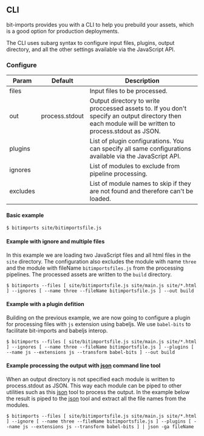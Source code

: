 ## CLI

bit-imports provides you with a CLI to help you prebuild your assets, which is a good option for production deployments.

The CLI uses subarg syntax to configure input files, plugins, output directory, and all the other settings available via the JavaScript API.


### Configure

| Param | Default | Description |
|-------|---------|-------------|
| files    |       | Input files to be processed.
| out      | process.stdout | Output directory to write proccessed assets to. If you don't specify an output directory then each module will be written to process.stdout as JSON.
| plugins  |     | List of plugin configurations. You can specify all same configurations available via the JavaScript API.
| ignores  |     | List of modules to exclude from pipeline processing.
| excludes |     | List of module names to skip if they are not found and therefore can't be loaded.


#### Basic example

```
$ bitimports site/bitimportsfile.js
```

#### Example with ignore and multiple files

In this example we are loading two JavaScript files and all html files in the `site` directory. The configuration also excludes the module with name `three` and the module with fileName `bitimportsfiles.js` from the processing pipelines. The processed assets are written to the `build` directory.

```
$ bitimports --files [ site/bitimportsfile.js site/main.js site/*.html ] --ignores [ --name three --fileName bitimportsfile.js ] --out build
```

#### Example with a plugin defition

Building on the previous example, we are now going to configure a plugin for processing files with `js` extension using babeljs. We use `babel-bits` to facilitate bit-imports and babeljs interop.

```
$ bitimports --files [ site/bitimportsfile.js site/main.js site/*.html ] --ignores [ --name three --fileName bitimportsfile.js ] --plugins [ --name js --extensions js --transform babel-bits ] --out build
```

#### Example processing the output with [json](http://trentm.com/json/) command line tool

When an output directory is not specified each module is written to process.stdout as JSON. This way each module can be piped to other utilities such as this [json](http://trentm.com/json/) tool to process the output. In the example below the result is piped to the [json](http://trentm.com/json/) tool and extract all the file names from the modules.

```
$ bitimports --files [ site/bitimportsfile.js site/main.js site/*.html ] --ignore [ --name three --fileName bitimportsfile.js ] --plugins [ --name js --extensions js --transform babel-bits ] | json -ga fileName
```
